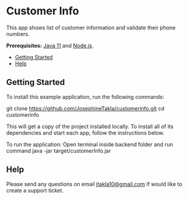 # Customer Info
This app shows list of customer information and validate their phone numbers.

**Prerequisites:** [Java 11](http://www.oracle.com/technetwork/java/javase/downloads) and [Node.js](https://nodejs.org/).

* [Getting Started](#getting-started)
* [Help](#help)

## Getting Started

To install this example application, run the following commands:

git clone https://github.com/JosephineTakla/customerinfo.git
cd customerinfo

This will get a copy of the project installed locally. To install all of its dependencies and start each app, follow the instructions below.

To run the application:
Open terminal inside backend folder and run command java -jar target/customerInfo.jar

## Help
Please send any questions on email jtakla10@gmail.com if would like to create a support ticket.
